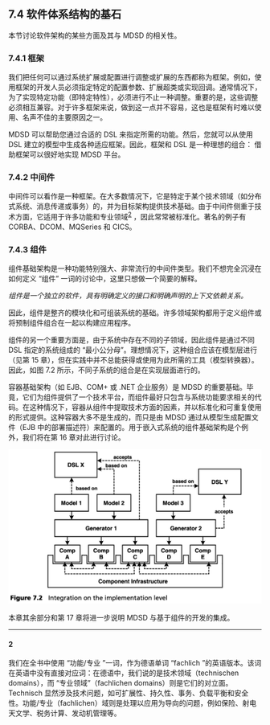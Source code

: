 ## 7.4 软件体系结构的基石
本节讨论软件架构的某些方面及其与 MDSD 的相关性。

### 7.4.1 框架
我们把任何可以通过系统扩展或配置进行调整或扩展的东西都称为框架。例如，使用框架的开发人员必须指定特定的配置参数、扩展超类或实现回调。通常情况下，为了实现特定功能（即特定特性），必须进行不止一种调整。重要的是，这些调整必须相互兼容。对于许多框架来说，做到这一点并不容易，这也是框架有时难以使用、名声不佳的主要原因之一。

MDSD 可以帮助您通过合适的 DSL 来指定所需的功能。然后，您就可以从使用 DSL 建立的模型中生成各种适应框架。因此，框架和 DSL 是一种理想的组合： 借助框架可以很好地实现 MDSD 平台。

### 7.4.2 中间件
中间件可以看作是一种框架。在大多数情况下，它是特定于某个技术领域（如分布式系统、消息传递或事务）的，并为目标架构提供技术基础。由于中间件侧重于技术方面，它适用于许多功能和专业领域<sup>[2](#2)</sup> ，因此常常被标准化。著名的例子有 CORBA、DCOM、MQSeries 和 CICS。

### 7.4.3 组件
组件基础架构是一种功能特别强大、非常流行的中间件类型。我们不想完全沉浸在如何定义 “组件” 一词的讨论中，这里只想做一个简要的解释。

*组件是一个独立的软件，具有明确定义的接口和明确声明的上下文依赖关系。*

因此，组件是整齐的模块化和可组装系统的基础。许多领域架构都用于定义组件或将预制组件组合在一起以构建应用程序。

组件的另一个重要方面是，由于系统中存在不同的子领域，因此组件是通过不同 DSL 指定的系统组成的 “最小公分母”。理想情况下，这种组合应该在模型层进行（见第 15 章），但在实践中并不总能获得或使用为此所需的工具（模型转换器）。因此，如图 7.2 所示，不同子系统的组合是在实现层面进行的。

容器基础架构（如 EJB、COM+ 或 .NET 企业服务）是 MDSD 的重要基础。毕竟，它们为组件提供了一个技术平台，而组件最好只包含与系统功能要求相关的代码。在这种情况下，容器从组件中提取技术方面的因素，并以标准化和可重复使用的形式提供。这种容器大多不是生成的，而只是由 MDSD 通过从模型生成配置文件（EJB 中的部署描述符）来配置的。用于嵌入式系统的组件基础架构是个例外，我们将在第 16 章对此进行讨论。

![Figure 7.4](../img/f7.2.png)

本章其余部分和第 17 章将进一步说明 MDSD 与基于组件的开发的集成。

---
#### 2
我们在全书中使用 “功能/专业 ”一词，作为德语单词 “fachlich ”的英语版本。该词在英语中没有直接对应词：在德语中，我们说的是技术领域（technischen domains），而 “专业领域”（fachlichen domains）则是它们的对立面。Technisch 显然涉及技术问题，如可扩展性、持久性、事务、负载平衡和安全性。功能/专业（fachlichen）域则是处理以应用为导向的问题，例如保险、射电天文学、税务计算、发动机管理等。
